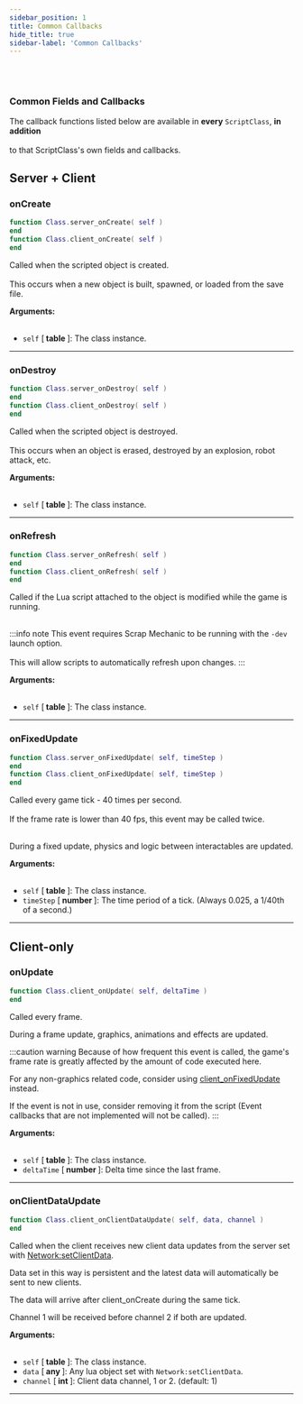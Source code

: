 ```yaml
---
sidebar_position: 1
title: Common Callbacks
hide_title: true
sidebar-label: 'Common Callbacks'
---
```


<br></br>

### Common Fields and Callbacks

The callback functions listed below are available in <strong>every</strong> <code>ScriptClass</code>, <strong>in addition</strong> <br></br>
to that ScriptClass's own fields and callbacks.

## Server + Client

### onCreate

```lua
function Class.server_onCreate( self )
end
function Class.client_onCreate( self )
end
```
Called when the scripted object is created. <br></br>
This occurs when a new object is built, spawned, or loaded from the save file.

<strong>Arguments:</strong> <br></br>

- <code>self</code> [<strong> table </strong>]: The class instance.

---

### onDestroy

```lua
function Class.server_onDestroy( self )
end
function Class.client_onDestroy( self )
end
```
Called when the scripted object is destroyed. <br></br>
This occurs when an object is erased, destroyed by an explosion, robot attack, etc.

<strong>Arguments:</strong> <br></br>

- <code>self</code> [<strong> table </strong>]: The class instance.

---

### onRefresh

```lua
function Class.server_onRefresh( self )
end
function Class.client_onRefresh( self )
end
```
Called if the Lua script attached to the object is modified while the game is running. <br></br>

:::info note
This event requires Scrap Mechanic to be running with the <code>-dev</code> launch option. <br></br>
This will allow scripts to automatically refresh upon changes.
:::

<strong>Arguments:</strong> <br></br>

- <code>self</code> [<strong> table </strong>]: The class instance.

---

### onFixedUpdate

```lua
function Class.server_onFixedUpdate( self, timeStep )
end
function Class.client_onFixedUpdate( self, timeStep )
end
```
Called every game tick - 40 times per second. <br></br>
If the frame rate is lower than 40 fps, this event may be called twice. <br></br>

During a fixed update, physics and logic between interactables are updated.

<strong>Arguments:</strong> <br></br>

- <code>self</code> [<strong> table </strong>]: The class instance.
- <code>timeStep</code> [<strong> number </strong>]: The time period of a tick. (Always 0.025, a 1/40th of a second.)

---

## Client-only

### onUpdate

```lua
function Class.client_onUpdate( self, deltaTime )
end
```
Called every frame.

During a frame update, graphics, animations and effects are updated.

:::caution warning
Because of how frequent this event is called, the game's frame rate is greatly affected by the amount of code executed here.

For any non-graphics related code, consider using [client_onFixedUpdate](#onFixedUpdate) instead.

If the event is not in use, consider removing it from the script (Event callbacks that are not implemented will not be called).
:::

<strong>Arguments:</strong> <br></br>

- <code>self</code> [<strong> table </strong>]: The class instance.
- <code>deltaTime</code> [<strong> number </strong>]: Delta time since the last frame.

---

### onClientDataUpdate

```lua
function Class.client_onClientDataUpdate( self, data, channel )
end
```
Called when the client receives new client data updates from the server set with [Network:setClientData](/docs/Game-Script-Environment/Userdata/Network#setclientdata).

Data set in this way is persistent and the latest data will automatically be sent to new clients.

The data will arrive after client_onCreate during the same tick.

Channel 1 will be received before channel 2 if both are updated.

<strong>Arguments:</strong> <br></br>

- <code>self</code> [<strong> table </strong>]: The class instance.
- <code>data</code> [<strong> any </strong>]: Any lua object set with <code>Network:setClientData</code>.
- <code>channel</code> [<strong> int </strong>]: Client data channel, 1 or 2. (default: 1)

---







